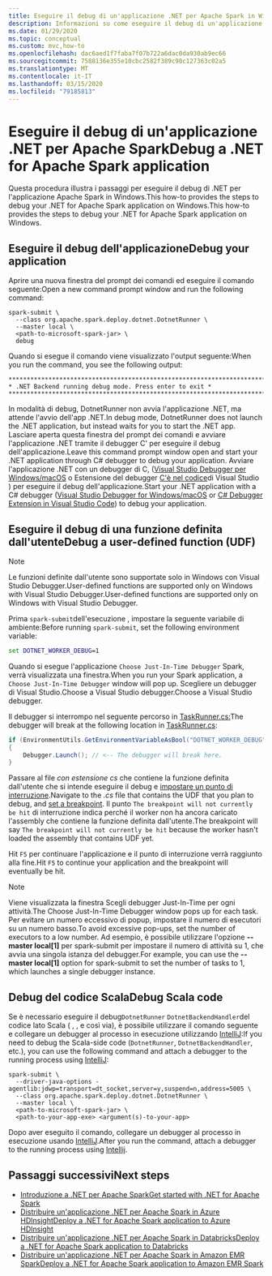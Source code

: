 ```yaml
---
title: Eseguire il debug di un'applicazione .NET per Apache Spark in Windows
description: Informazioni su come eseguire il debug di un'applicazione .NET per Apache Spark in Windows.
ms.date: 01/29/2020
ms.topic: conceptual
ms.custom: mvc,how-to
ms.openlocfilehash: dac6aed1f7faba7f07b722a6dac0da930ab9ec66
ms.sourcegitcommit: 7588136e355e10cbc2582f389c90c127363c02a5
ms.translationtype: MT
ms.contentlocale: it-IT
ms.lasthandoff: 03/15/2020
ms.locfileid: "79185813"
---
```

# <a name="debug-a-net-for-apache-spark-application"></a><span data-ttu-id="4715e-103">Eseguire il debug di un'applicazione .NET per Apache Spark</span><span class="sxs-lookup"><span data-stu-id="4715e-103">Debug a .NET for Apache Spark application</span></span>

<span data-ttu-id="4715e-104">Questa procedura illustra i passaggi per eseguire il debug di .NET per l'applicazione Apache Spark in Windows.This how-to provides the steps to debug your .NET for Apache Spark application on Windows.</span><span class="sxs-lookup"><span data-stu-id="4715e-104">This how-to provides the steps to debug your .NET for Apache Spark application on Windows.</span></span>

## <a name="debug-your-application"></a><span data-ttu-id="4715e-105">Eseguire il debug dell'applicazione</span><span class="sxs-lookup"><span data-stu-id="4715e-105">Debug your application</span></span>

<span data-ttu-id="4715e-106">Aprire una nuova finestra del prompt dei comandi ed eseguire il comando seguente:</span><span class="sxs-lookup"><span data-stu-id="4715e-106">Open a new command prompt window and run the following command:</span></span>

```shell
spark-submit \
  --class org.apache.spark.deploy.dotnet.DotnetRunner \
  --master local \
  <path-to-microsoft-spark-jar> \
  debug
```

<span data-ttu-id="4715e-107">Quando si esegue il comando viene visualizzato l'output seguente:</span><span class="sxs-lookup"><span data-stu-id="4715e-107">When you run the command, you see the following output:</span></span>

```console
***********************************************************************
* .NET Backend running debug mode. Press enter to exit *
***********************************************************************
```

<span data-ttu-id="4715e-108">In modalità di debug, DotnetRunner non avvia l'applicazione .NET, ma attende l'avvio dell'app .NET.</span><span class="sxs-lookup"><span data-stu-id="4715e-108">In debug mode, DotnetRunner does not launch the .NET application, but instead waits for you to start the .NET app.</span></span> <span data-ttu-id="4715e-109">Lasciare aperta questa finestra del prompt dei comandi e avviare l'applicazione .NET tramite il debugger C' per eseguire il debug dell'applicazione.</span><span class="sxs-lookup"><span data-stu-id="4715e-109">Leave this command prompt window open and start your .NET application through C# debugger to debug your application.</span></span> <span data-ttu-id="4715e-110">Avviare l'applicazione .NET con un debugger di C, ([Visual Studio Debugger per Windows/macOS](https://visualstudio.microsoft.com/vs/) o Estensione del debugger [C'è nel codice](https://code.visualstudio.com/Docs/editor/debugging)di Visual Studio ) per eseguire il debug dell'applicazione.</span><span class="sxs-lookup"><span data-stu-id="4715e-110">Start your .NET application with a C# debugger ([Visual Studio Debugger for Windows/macOS](https://visualstudio.microsoft.com/vs/) or [C# Debugger Extension in Visual Studio Code](https://code.visualstudio.com/Docs/editor/debugging)) to debug your application.</span></span>

## <a name="debug-a-user-defined-function-udf"></a><span data-ttu-id="4715e-111">Eseguire il debug di una funzione definita dall'utente</span><span class="sxs-lookup"><span data-stu-id="4715e-111">Debug a user-defined function (UDF)</span></span>

> [!NOTE]
> <span data-ttu-id="4715e-112">Le funzioni definite dall'utente sono supportate solo in Windows con Visual Studio Debugger.User-defined functions are supported only on Windows with Visual Studio Debugger.</span><span class="sxs-lookup"><span data-stu-id="4715e-112">User-defined functions are supported only on Windows with Visual Studio Debugger.</span></span>

<span data-ttu-id="4715e-113">Prima `spark-submit`dell'esecuzione , impostare la seguente variabile di ambiente:</span><span class="sxs-lookup"><span data-stu-id="4715e-113">Before running `spark-submit`, set the following environment variable:</span></span>

```bat
set DOTNET_WORKER_DEBUG=1
```

<span data-ttu-id="4715e-114">Quando si esegue l'applicazione `Choose Just-In-Time Debugger` Spark, verrà visualizzata una finestra.</span><span class="sxs-lookup"><span data-stu-id="4715e-114">When you run your Spark application, a `Choose Just-In-Time Debugger` window will pop up.</span></span> <span data-ttu-id="4715e-115">Scegliere un debugger di Visual Studio.Choose a Visual Studio debugger.</span><span class="sxs-lookup"><span data-stu-id="4715e-115">Choose a Visual Studio debugger.</span></span>

<span data-ttu-id="4715e-116">Il debugger si interrompo nel seguente percorso in [TaskRunner.cs:](https://github.com/dotnet/spark/blob/5e9c08b430b4bc56b5f42252c4b73437377afaed/src/csharp/Microsoft.Spark.Worker/TaskRunner.cs#L52)</span><span class="sxs-lookup"><span data-stu-id="4715e-116">The debugger will break at the following location in [TaskRunner.cs](https://github.com/dotnet/spark/blob/5e9c08b430b4bc56b5f42252c4b73437377afaed/src/csharp/Microsoft.Spark.Worker/TaskRunner.cs#L52):</span></span>

```csharp
if (EnvironmentUtils.GetEnvironmentVariableAsBool("DOTNET_WORKER_DEBUG"))
{
    Debugger.Launch(); // <-- The debugger will break here.
}
```

<span data-ttu-id="4715e-117">Passare al file *con estensione cs* che contiene la funzione definita dall'utente che si intende eseguire il debug e [impostare un punto di interruzione](https://docs.microsoft.com/visualstudio/debugger/using-breakpoints?view=vs-2019).</span><span class="sxs-lookup"><span data-stu-id="4715e-117">Navigate to the *.cs* file that contains the UDF that you plan to debug, and [set a breakpoint](https://docs.microsoft.com/visualstudio/debugger/using-breakpoints?view=vs-2019).</span></span> <span data-ttu-id="4715e-118">Il punto `The breakpoint will not currently be hit` di interruzione indica perché il worker non ha ancora caricato l'assembly che contiene la funzione definita dall'utente.</span><span class="sxs-lookup"><span data-stu-id="4715e-118">The breakpoint will say `The breakpoint will not currently be hit` because the worker hasn't loaded the assembly that contains UDF yet.</span></span>

<span data-ttu-id="4715e-119">Hit `F5` per continuare l'applicazione e il punto di interruzione verrà raggiunto alla fine.</span><span class="sxs-lookup"><span data-stu-id="4715e-119">Hit `F5` to continue your application and the breakpoint will eventually be hit.</span></span>

> [!NOTE]
> <span data-ttu-id="4715e-120">Viene visualizzata la finestra Scegli debugger Just-In-Time per ogni attività.</span><span class="sxs-lookup"><span data-stu-id="4715e-120">The Choose Just-In-Time Debugger window pops up for each task.</span></span> <span data-ttu-id="4715e-121">Per evitare un numero eccessivo di popup, impostare il numero di esecutori su un numero basso.</span><span class="sxs-lookup"><span data-stu-id="4715e-121">To avoid excessive pop-ups, set the number of executors to a low number.</span></span> <span data-ttu-id="4715e-122">Ad esempio, è possibile utilizzare l'opzione **--master local[1]** per spark-submit per impostare il numero di attività su 1, che avvia una singola istanza del debugger.</span><span class="sxs-lookup"><span data-stu-id="4715e-122">For example, you can use the **--master local[1]** option for spark-submit to set the number of tasks to 1, which launches a single debugger instance.</span></span>

## <a name="debug-scala-code"></a><span data-ttu-id="4715e-123">Debug del codice Scala</span><span class="sxs-lookup"><span data-stu-id="4715e-123">Debug Scala code</span></span>

<span data-ttu-id="4715e-124">Se è necessario eseguire il debug`DotnetRunner` `DotnetBackendHandler`del codice lato Scala ( , , e così via), è possibile utilizzare il comando seguente e collegare un debugger al processo in esecuzione utilizzando [IntelliJ](https://www.jetbrains.com/help/idea/attaching-to-local-process.html):</span><span class="sxs-lookup"><span data-stu-id="4715e-124">If you need to debug the Scala-side code (`DotnetRunner`, `DotnetBackendHandler`, etc.), you can use the following command and attach a debugger to the running process using [IntelliJ](https://www.jetbrains.com/help/idea/attaching-to-local-process.html):</span></span>

```shell
spark-submit \
  --driver-java-options -agentlib:jdwp=transport=dt_socket,server=y,suspend=n,address=5005 \
  --class org.apache.spark.deploy.dotnet.DotnetRunner \
  --master local \
  <path-to-microsoft-spark-jar> \
  <path-to-your-app-exe> <argument(s)-to-your-app>
```

<span data-ttu-id="4715e-125">Dopo aver eseguito il comando, collegare un debugger al processo in esecuzione usando [IntelliJ](https://www.jetbrains.com/help/idea/attaching-to-local-process.html).</span><span class="sxs-lookup"><span data-stu-id="4715e-125">After you run the command, attach a debugger to the running process using [Intellij](https://www.jetbrains.com/help/idea/attaching-to-local-process.html).</span></span>

## <a name="next-steps"></a><span data-ttu-id="4715e-126">Passaggi successivi</span><span class="sxs-lookup"><span data-stu-id="4715e-126">Next steps</span></span>

* [<span data-ttu-id="4715e-127">Introduzione a .NET per Apache Spark</span><span class="sxs-lookup"><span data-stu-id="4715e-127">Get started with .NET for Apache Spark</span></span>](../tutorials/get-started.md)
* [<span data-ttu-id="4715e-128">Distribuire un'applicazione .NET per Apache Spark in Azure HDInsight</span><span class="sxs-lookup"><span data-stu-id="4715e-128">Deploy a .NET for Apache Spark application to Azure HDInsight</span></span>](../tutorials/hdinsight-deployment.md)
* [<span data-ttu-id="4715e-129">Distribuire un'applicazione .NET per Apache Spark in Databricks</span><span class="sxs-lookup"><span data-stu-id="4715e-129">Deploy a .NET for Apache Spark application to Databricks</span></span>](../tutorials/databricks-deployment.md)
* [<span data-ttu-id="4715e-130">Distribuire un'applicazione .NET per Apache Spark in Amazon EMR Spark</span><span class="sxs-lookup"><span data-stu-id="4715e-130">Deploy a .NET for Apache Spark application to Amazon EMR Spark</span></span>](../tutorials/amazon-emr-spark-deployment.md)

